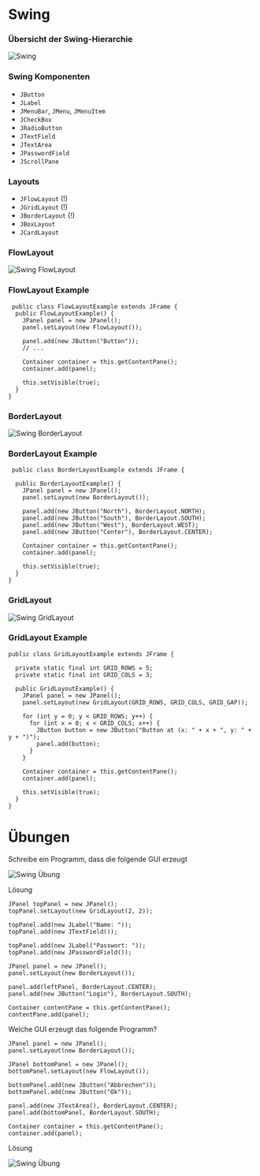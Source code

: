 # Swing



### Übersicht der Swing-Hierarchie

![Swing](content/images/swing.svg)



### Swing Komponenten

* `JButton`
* `JLabel`
* `JMenuBar`, `JMenu`, `JMenuItem`
* `JCheckBox`
* `JRadioButton`
* `JTextField`
* `JTextArea`
* `JPasswordField`
* `JScrollPane`



### Layouts

* `JFlowLayout` (!)
* `JGridLayout` (!)
* `JBorderLayout` (!)
* `JBoxLayout`
* `JCardLayout`



### FlowLayout

![Swing FlowLayout](content/images/swing-flow-layout.png)



### FlowLayout Example

<pre><code class="line-numbers java" data-highlight-lines="4-6"> public class FlowLayoutExample extends JFrame {
  public FlowLayoutExample() {
    JPanel panel = new JPanel();
    panel.setLayout(new FlowLayout());

    panel.add(new JButton("Button"));
    // ...

    Container container = this.getContentPane();
    container.add(panel);

    this.setVisible(true);
  }
} </code></pre>



### BorderLayout

![Swing BorderLayout](content/images/swing-border-layout.png)



### BorderLayout Example

<pre><code class="line-numbers java" data-highlight-lines="5-10"> public class BorderLayoutExample extends JFrame {

  public BorderLayoutExample() {
    JPanel panel = new JPanel();
    panel.setLayout(new BorderLayout());
  
    panel.add(new JButton("North"), BorderLayout.NORTH);
    panel.add(new JButton("South"), BorderLayout.SOUTH);
    panel.add(new JButton("West"), BorderLayout.WEST);
    panel.add(new JButton("Center"), BorderLayout.CENTER);
  
    Container container = this.getContentPane();
    container.add(panel);
  
    this.setVisible(true);
  }
}</code></pre>




### GridLayout

![Swing GridLayout](content/images/swing-grid-layout.png)



### GridLayout Example

<pre><code class="line-numbers java" data-highlight-lines="8-15">public class GridLayoutExample extends JFrame {

  private static final int GRID_ROWS = 5;
  private static final int GRID_COLS = 3;

  public GridLayoutExample() {
    JPanel panel = new JPanel();
    panel.setLayout(new GridLayout(GRID_ROWS, GRID_COLS, GRID_GAP));

    for (int y = 0; y < GRID_ROWS; y++) {
      for (int x = 0; x < GRID_COLS; x++) {
        JButton button = new JButton("Button at (x: " + x + ", y: " + y + ")");
        panel.add(button);
      }
    }

    Container container = this.getContentPane();
    container.add(panel);

    this.setVisible(true);
  }
}</code></pre>



# Übungen



Schreibe ein Programm, dass die folgende GUI erzeugt

![Swing Übung](content/images/swing-uebung.png)



Lösung

<pre><code class="line-numbers java">JPanel topPanel = new JPanel();
topPanel.setLayout(new GridLayout(2, 2));

topPanel.add(new JLabel("Name: "));
topPanel.add(new JTextField());

topPanel.add(new JLabel("Passwort: "));
topPanel.add(new JPasswordField());

JPanel panel = new JPanel();
panel.setLayout(new BorderLayout());

panel.add(leftPanel, BorderLayout.CENTER);
panel.add(new JButton("Login"), BorderLayout.SOUTH);

Container contentPane = this.getContentPane();
contentPane.add(panel);</code></pre>



Welche GUI erzeugt das folgende Programm?

<pre><code class="line-numbers java">JPanel panel = new JPanel();
panel.setLayout(new BorderLayout());

JPanel bottomPanel = new JPanel();
bottomPanel.setLayout(new FlowLayout());

bottomPanel.add(new JButton("Abbrechen"));
bottomPanel.add(new JButton("Ok"));

panel.add(new JTextArea(), BorderLayout.CENTER);
panel.add(bottomPanel, BorderLayout.SOUTH);

Container container = this.getContentPane();
container.add(panel);</code></pre>



Lösung

![Swing Übung](content/images/swing-uebung-zwei.png)

